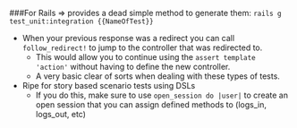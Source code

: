 ###For Rails =>
provides a dead simple method to generate them: `rails g test_unit:integration {{NameOfTest}} `

* When your previous response was a redirect you can call `follow_redirect!` to jump to the controller that was redirected to.
  * This would allow you to continue using the `assert template 'action'` without having to define the new controller.
  * A very basic clear of sorts when dealing with these types of tests.
* Ripe for story based scenario tests using DSLs
  * If you do this, make sure to use `open_session do |user|` to create an open session that you can assign defined methods to (logs_in, logs_out, etc)